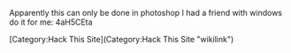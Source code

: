 Apparently this can only be done in photoshop I had a friend with
windows do it for me: 4aH5CEta

[Category:Hack This Site](Category:Hack This Site "wikilink")
